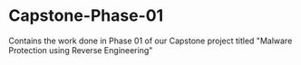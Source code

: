 # Capstone-Phase-01
Contains the work done in Phase 01 of our Capstone project titled "Malware Protection using Reverse Engineering"
